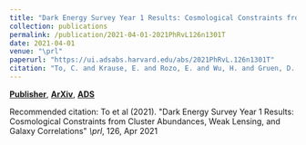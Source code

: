 ```yaml
---
title: "Dark Energy Survey Year 1 Results: Cosmological Constraints from Cluster Abundances, Weak Lensing, and Galaxy Correlations"
collection: publications
permalink: /publication/2021-04-01-2021PhRvL126n1301T
date: 2021-04-01
venue: "\prl"
paperurl: "https://ui.adsabs.harvard.edu/abs/2021PhRvL.126n1301T"
citation: "To, C. and Krause, E. and Rozo, E. and Wu, H. and Gruen, D. and Wechsler, R.~H. and Eifler, T.~F. and Rykoff, E.~S. and Costanzi, M. and Becker, M.~R. and Bernstein, G.~M. and Blazek, J. and Bocquet, S. and Bridle, S.~L. and Cawthon, R. and Choi, A. and Crocce, M. and Davis, C. and DeRose, J. and Drlica-Wagner, A. and Elvin-Poole, J. and Fang, X. and Farahi, A. and Friedrich, O. and Gatti, M. and Gaztanaga, E. and Giannantonio, T. and Hartley, W.~G. and Hoyle, B. and Jarvis, M. and MacCrann, N. and McClintock, T. and Miranda, V. and Pereira, M.~E.~S. and Park, Y. and Porredon, A. and Prat, J. and Rau, M.~M. and Ross, A.~J. and Samuroff, S. and S'anchez, C. and Sevilla-Noarbe, I. and Sheldon, E. and Troxel, M.~A. and Varga, T.~N. and Vielzeuf, P. and Zhang, Y. and Zuntz, J. and Abbott, T.~M.~C. and Aguena, M. and Amon, A. and Annis, J. and Avila, S. and Bertin, E. and Bhargava, S. and Brooks, D. and Burke, D.~L. and Carnero Rosell, A. and Carrasco Kind, M. and Carretero, J. and Chang, C. and Conselice, C. and da Costa, L.~N. and Davis, T.~M. and Desai, S. and Diehl, H.~T. and Dietrich, J.~P. and Everett, S. and Evrard, A.~E. and Ferrero, I. and Flaugher, B. and Fosalba, P. and Frieman, J. and Garc'ia-Bellido, J. and Gruendl, R.~A. and Gutierrez, G. and Hinton, S.~R. and Hollowood, D.~L. and Honscheid, K. and Huterer, D. and James, D.~J. and Jeltema, T. and Kron, R. and Kuehn, K. and Kuropatkin, N. and Lima, M. and Maia, M.~A.~G. and Marshall, J.~L. and Menanteau, F. and Miquel, R. and Morgan, R. and Muir, J. and Myles, J. and Palmese, A. and Paz-Chinch'on, F. and Plazas, A.~A. and Romer, A.~K. and Roodman, A. and Sanchez, E. and Santiago, B. and Scarpine, V. and Serrano, S. and Smith, M. and Suchyta, E. and Swanson, M.~E.~C. and Tarle, G. and Thomas, D. and Tucker, D.~L. and Weller, J. and Wester, W. and Wilkinson, R.~D. and DES Collaboration. &quot;Dark Energy Survey Year 1 Results: Cosmological Constraints from Cluster Abundances, Weak Lensing, and Galaxy Correlations.&quot; <i>\prl</i>, 126, Apr 2021"
---
```


[**Publisher**](http://doi.org/10.1103/PhysRevLett.126.141301), [**ArXiv**](https://arxiv.org/abs/2010.01138), [**ADS**](https://ui.adsabs.harvard.edu/abs/2021PhRvL.126n1301T)

Recommended citation: To et al (2021). "Dark Energy Survey Year 1 Results: Cosmological Constraints from Cluster Abundances, Weak Lensing, and Galaxy Correlations" <i>\prl</i>, 126, Apr 2021
